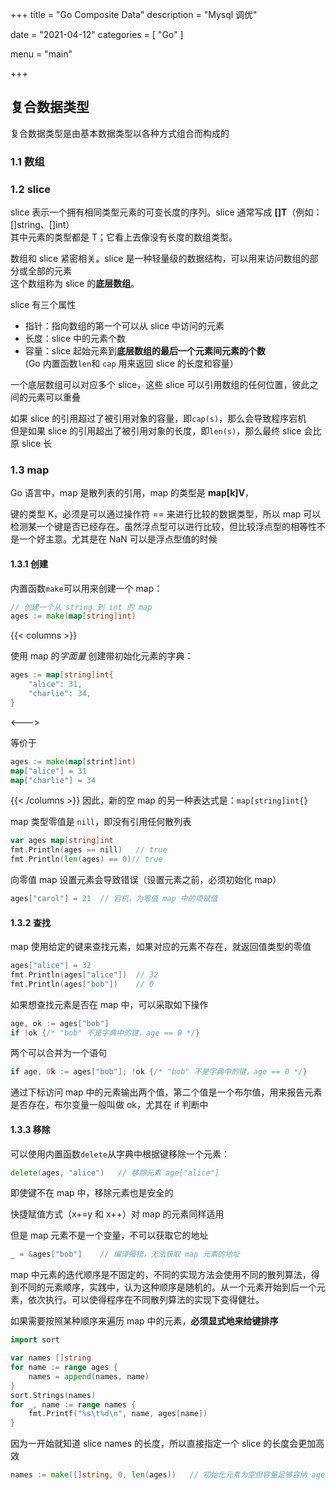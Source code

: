 +++
title = "Go Composite Data"
description = "Mysql 调优"

date = "2021-04-12"
categories = [
"Go"
]

menu = "main"

+++

## 复合数据类型

复合数据类型是由基本数据类型以各种方式组合而构成的

<!--more-->

### 1.1 数组



### 1.2 slice

slice 表示一个拥有相同类型元素的可变长度的序列。slice 通常写成 **[]T**（例如：[]string、[]int）  
其中元素的类型都是 T；它看上去像没有长度的数组类型。

数组和 slice 紧密相关。slice 是一种轻量级的数据结构，可以用来访问数组的部分或全部的元素  
这个数组称为 slice 的**底层数组**。

slice 有三个属性

- 指针：指向数组的第一个可以从 slice 中访问的元素
- 长度：slice 中的元素个数
- 容量：slice 起始元素到**底层数组的最后一个元素间元素的个数**  
(Go 内置函数`len`和 `cap` 用来返回 slice 的长度和容量）

一个底层数组可以对应多个 slice，这些 slice 可以引用数组的任何位置，彼此之间的元素可以重叠

如果 slice 的引用超过了被引用对象的容量，即`cap(s)`，那么会导致程序宕机  
但是如果 slice 的引用超出了被引用对象的长度，即`len(s)`，那么最终 slice 会比原 slice 长

### 1.3 map

Go 语言中，map 是散列表的引用，map 的类型是 **map[k]V**，

键的类型 K，必须是可以通过操作符 == 来进行比较的数据类型，所以 map 可以检测某一个键是否已经存在。虽然浮点型可以进行比较，但比较浮点型的相等性不是一个好主意。尤其是在 NaN 可以是浮点型值的时候

#### 1.3.1 创建

内置函数`make`可以用来创建一个 map：

```go
// 创建一个从 string 到 int 的 map
ages := make(map[string]int)	
```
{{< columns >}}

使用 map 的*字面量* 创建带初始化元素的字典：

```go
ages := map[string]int{
    "alice": 31,
    "charlie": 34,
}
```
<--->

等价于

```go
ages := make(map[strint]int)
map["alice"] = 31
map["charlie"] = 34
```
{{< /columns >}}
因此，新的空 map 的另一种表达式是：`map[string]int{}`

map 类型零值是 `nill`，即没有引用任何散列表

```go
var ages map[string]int
fmt.Println(ages == nill)	// true
fmt.Println(len(ages) == 0)// true
```

向零值 map 设置元素会导致错误（设置元素之前，必须初始化 map）

```go
ages["carol"] = 21	// 宕机，为零值 map 中的项赋值
```
#### 1.3.2 查找

map 使用给定的键来查找元素，如果对应的元素不存在，就返回值类型的零值

```go
ages["alice"] = 32
fmt.Println(ages["alice"])	// 32
fmt.Println(ages["bob"])	// 0
```

如果想查找元素是否在 map 中，可以采取如下操作

```go
age, ok := ages["bob"]
if !ok {/* "bob" 不是字典中的键，age == 0 */}
```

两个可以合并为一个语句

```go
if age, 0k := ages["bob"]; !ok {/* "bob" 不是字典中的键，age == 0 */}
```

通过下标访问 map 中的元素输出两个值，第二个值是一个布尔值，用来报告元素是否存在，布尔变量一般叫做 ok，尤其在 if 判断中

#### 1.3.3 移除

可以使用内置函数`delete`从字典中根据键移除一个元素：

```go
delete(ages, "alice")	// 移除元素 age["alice"]
```

即使键不在 map 中，移除元素也是安全的

快捷赋值方式（x+=y 和 x++）对 map 的元素同样适用

但是 map 元素不是一个变量，不可以获取它的地址

```go
_ = &ages["bob"]	// 编译报错，无法获取 map 元素的地址
```

map 中元素的迭代顺序是不固定的，不同的实现方法会使用不同的散列算法，得到不同的元素顺序，实践中，认为这种顺序是随机的。从一个元素开始到后一个元素，依次执行。可以使得程序在不同散列算法的实现下变得健壮。

如果需要按照某种顺序来遍历 map 中的元素，**必须显式地来给键排序**

```go
import sort

var names []string
for name := range ages {
    names = append(names, name)
}
sort.Strings(names)
for _, name := range names {
    fmt.Printf("%s\t%d\n", name, ages[name])
}
```

因为一开始就知道 slice names 的长度，所以直接指定一个 slice 的长度会更加高效

```go
names := make([]string, 0, len(ages))	// 初始化元素为空但容量足够容纳 ages map 中所有键的 slice
```



